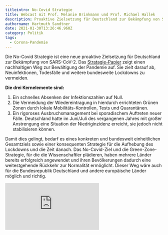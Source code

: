 ```yaml
---
titleintro: No-Covid Strategie
title: Webcast mit Prof. Melanie Brinkmann und Prof. Michael Hallek
description: Proaktive Zielsetzung für Deutschland zur Bekämpfung von SARS-CoV-2.
authorname: Hartmuth Sandtner
date: 2021-01-30T13:26:46.960Z
category: Politik
tags:
  - Corona-Pandemie
---
```

Die No-Covid Strategie ist eine neue proaktive Zielsetzung für Deutschland zur Bekämpfung von SARS-CoV-2. Das [Stratagie-Papier](https://www.zeit.de/wissen/gesundheit/2021-01/No-Covid-strategie.pdf) zeigt einen nachhaltigen Weg zur Bewältigung der Pandemie auf. Sie zielt darauf ab, Neuinfektionen, Todesfälle und weitere bundesweite Lockdowns zu vermeiden.

**Die drei Kernelemente sind:**

1. Ein schnelles Absenken der Infektionszahlen auf Null. 
1. Die Vermeidung der Wiedereintragung in hierdurch errichteten Grünen Zonen durch lokale Mobilitäts-Kontrollen, Tests und Quarantänen.
1. Ein rigoroses Ausbruchsmanagement bei sporadischem Auftreten neuer Fälle. Deutschland hatte im Juni/Juli des vergangenen Jahres mit großer Anstrengung eine Situation der Niedriginzidenz erreicht, sie jedoch nicht stabilisieren können. 

Damit dies gelingt, bedarf es eines konkreten und bundesweit einheitlichen Gesamtziels sowie einer konsequenten Strategie für die Aufhebung des Lockdowns und die Zeit danach. Das No-Covid-Ziel und die Green-Zone-Strategie, für die die Wissenschaftler plädieren, haben mehrere Länder bereits erfolgreich angewendet und ihren Bevölkerungen dadurch eine weitestgehende Rückkehr zur Normalität ermöglicht. Dieser Weg wäre auch für die Bundesrepublik Deutschland und andere europäische Länder möglich und richtig.

<div class="videocontainer">
<iframe src="https://www.youtube-nocookie.com/embed/DsCFfi_oVoY" 
frameborder="0" allowfullscreen class="video"></iframe>
</div>


